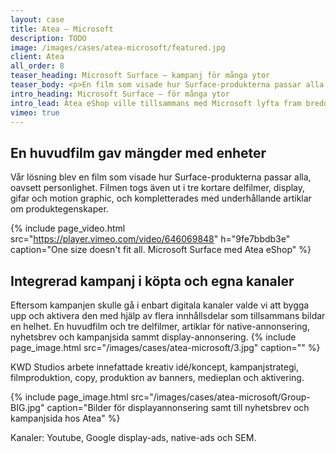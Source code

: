 ```yaml
---
layout: case
title: Atea – Microsoft
description: TODO
image: /images/cases/atea-microsoft/featured.jpg
client: Atea
all_order: 8
teaser_heading: Microsoft Surface — kampanj för många ytor
teaser_body: <p>En film som visade hur Surface-produkterna passar alla, oavsett personlighet.</p>
intro_heading: Microsoft Surface — för många ytor
intro_lead: Atea eShop ville tillsammans med Microsoft lyfta fram bredden av egenskaper hos produkterna inom Microsoft Surface. 
vimeo: true
---
```


## En huvudfilm gav mängder med enheter

Vår lösning blev en film som visade hur Surface-produkterna passar alla, oavsett personlighet. Filmen togs även ut i tre kortare delfilmer, display, gifar och motion graphic, och kompletterades med underhållande artiklar om produktegenskaper. 

{%
  include page_video.html
  src="https://player.vimeo.com/video/646069848"
  h="9fe7bbdb3e"
  caption="One size doesn't fit all. Microsoft Surface med Atea eShop"
%}

## Integrerad kampanj i köpta och egna kanaler

Eftersom kampanjen skulle gå i enbart digitala kanaler valde vi att bygga upp och aktivera den med hjälp av flera innhållsdelar som tillsammans bildar en helhet. En huvudfilm och tre
delfilmer, artiklar för native-annonsering, nyhetsbrev och kampanjsida sammt display-annonsering. 
{%
  include page_image.html
  src="/images/cases/atea-microsoft/3.jpg"
  caption=""
%}

KWD Studios arbete innefattade kreativ idé/koncept, kampanjstrategi, filmproduktion, copy, produktion av banners, medieplan och aktivering.

{%
  include page_image.html
  src="/images/cases/atea-microsoft/Group-BIG.jpg"
  caption="Bilder för displayannonsering samt till nyhetsbrev och kampanjsida hos Atea"
%}


Kanaler: Youtube, Google display-ads, native-ads och SEM.
